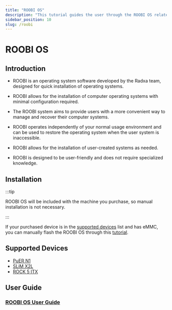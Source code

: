 ```yaml
---
title: "ROOBI OS"
description: "This tutorial guides the user through the ROOBI OS related software features of the Radxa X series."
sidebar_position: 10
slug: /roobi
---
```


# ROOBI OS

## Introduction

- ROOBI is an operating system software developed by the Radxa team, designed for quick installation of operating systems.

- ROOBI allows for the installation of computer operating systems with minimal configuration required.

- The ROOBI system aims to provide users with a more convenient way to manage and recover their computer systems.

- ROOBI operates independently of your normal usage environment and can be used to restore the operating system when the user system is inaccessible.

- ROOBI allows for the installation of user-created systems as needed.

- ROOBI is designed to be user-friendly and does not require specialized knowledge.

## Installation

:::tip

ROOBI OS will be included with the machine you purchase, so manual installation is not necessary.

:::

If your purchased device is in the [supported devices](#supported-devices) list and has eMMC, you can manually flash the ROOBI OS through this [tutorial](./roobi/install-roobi).

## Supported Devices

- [PuER N1](https://palmshell.io/puer-n1)
- [SLiM X2L](https://palmshell.io/slim-x2l)
- [ROCK 5 ITX](https://radxa.com/products/rock5/5itx)

## User Guide

### [ROOBI OS User Guide](./roobi/roobi-usage)
